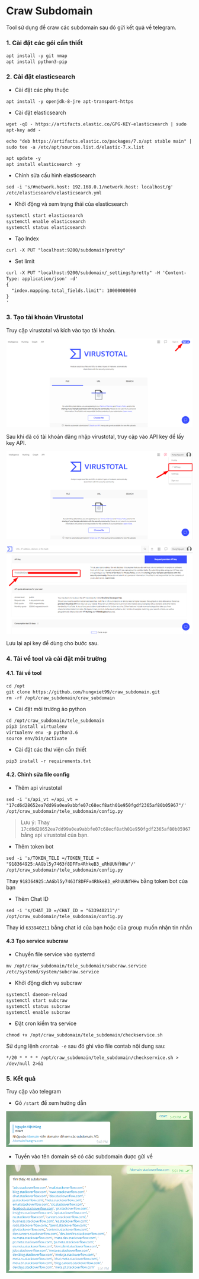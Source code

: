 # Craw Subdomain

Tool sử dụng để craw các subdomain sau đó gửi kết quả về telegram.

### 1. Cài đặt các gói cần thiết 

```
apt install -y git nmap 
apt install python3-pip
```

### 2. Cài đặt elasticsearch 

- Cài đặt các phụ thuộc

```
apt install -y openjdk-8-jre apt-transport-https
```

- Cài đặt elasticsearch 

```
wget -qO - https://artifacts.elastic.co/GPG-KEY-elasticsearch | sudo apt-key add -
```
```
echo "deb https://artifacts.elastic.co/packages/7.x/apt stable main" | sudo tee -a /etc/apt/sources.list.d/elastic-7.x.list
```

```
apt update -y
apt install elasticsearch -y
```

- Chỉnh sửa cấu hình elasticsearch 

```
sed -i 's/#network.host: 192.168.0.1/network.host: localhost/g' /etc/elasticsearch/elasticsearch.yml
```

- Khởi động và xem trạng thái của elasticsearch

```
systemctl start elasticsearch
systemctl enable elasticsearch
systemctl status elasticsearch
```

- Tạo Index 

```
curl -X PUT "localhost:9200/subdomain?pretty"
```

- Set limit

```
curl -X PUT "localhost:9200/subdomain/_settings?pretty" -H 'Content-Type: application/json' -d'
{
  "index.mapping.total_fields.limit": 10000000000
}
'
```

### 3. Tạo tài khoản Virustotal 

Truy cập virustotal và kích vào tạo tài khoản. 

![](./image/vt1.png)

Sau khi đã có tài khoản đăng nhập virustotal, truy cập vào API key để lấy key API. 

![](./image/vt2.png)

![](./image/vt3.png)

Lưu lại api key để dùng cho bước sau.

### 4. Tải về tool và cài đặt môi trường

#### 4.1. Tải về tool

```
cd /opt
git clone https://github.com/hungviet99/craw_subdomain.git
rm -rf /opt/craw_subdomain/craw_subdomain
```

- Cài đặt môi trường ảo python

```
cd /opt/craw_subdomain/tele_subdomain
pip3 install virtualenv
virtualenv env -p python3.6
source env/bin/activate
```

- Cài đặt các thư viện cần thiết

```
pip3 install -r requirements.txt
```

#### 4.2. Chỉnh sửa file config

- Thêm api virustotal

```
sed -i 's/api_vt =/api_vt = "17cd6d28652ea7dd99a0ea9abbfe07c68ecf8ath01e950fgdf2365af80b05967"/' /opt/craw_subdomain/tele_subdomain/config.py
```
>Lưu ý: Thay `17cd6d28652ea7dd99a0ea9abbfe07c68ecf8ath01e950fgdf2365af80b05967` bằng api virustotal của bạn.

- Thêm token bot 

```
sed -i 's/TOKEN_TELE =/TOKEN_TELE = "918364925:AAGbl5y7463f8DFFx4RhkeB3_eRhUUNfHHw"/' /opt/craw_subdomain/tele_subdomain/config.py
```

Thay `918364925:AAGbl5y7463f8DFFx4RhkeB3_eRhUUNfHHw` bằng token bot của bạn

- Thêm Chat ID

```
sed -i 's/CHAT_ID =/CHAT_ID = "633940211"/' /opt/craw_subdomain/tele_subdomain/config.py
```

Thay id `633940211` bằng chat id của bạn hoặc của group muốn nhận tin nhắn

#### 4.3 Tạo service subcraw

- Chuyển file service vào systemd

```
mv /opt/craw_subdomain/tele_subdomain/subcraw.service /etc/systemd/system/subcraw.service
```

- Khởi động dich vụ subcraw

```
systemctl daemon-reload
systemctl start subcraw
systemctl status subcraw
systemctl enable subcraw
```

- Đặt cron kiểm tra service 

```
chmod +x /opt/craw_subdomain/tele_subdomain/checkservice.sh
```

Sử dụng lệnh `crontab -e` sau đó ghi vào file contab nội dung sau:
```
*/20 * * * * /opt/craw_subdomain/tele_subdomain/checkservice.sh > /dev/null 2>&1
```

### 5. Kết quả 

Truy cập vào telegram

- Gõ `/start` để xem hướng dẫn  

![](./image/kq1.png)

- Tuyền vào tên domain sẽ có các subdomain được gửi về 

![](./image/kq2.png)